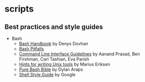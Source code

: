 # scripts

## Best practices and style guides

- Bash
    - [Bash Handbook](https://github.com/denysdovhan/bash-handbook) by Denys Dovhan
    - [Bash Pitfalls](http://mywiki.wooledge.org/BashPitfalls)
    - [Command Line Interface Guidelines](https://clig.dev/) by Aanand Prasad, Ben Firshman, Carl Tashian, Eva Parish  
    - [Hints for writing Unix tools](https://monkey.org/~marius/unix-tools-hints.html) by Marius Eriksen
    - [Pure Bash Bible](https://github.com/dylanaraps/pure-bash-bible) by Dylan Araps
    - [Shell Style Guide](https://google.github.io/styleguide/shellguide.html) by Google
